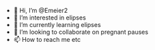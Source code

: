 - 👋 Hi, I’m @Emeier2
- 👀 I’m interested in elipses  
- 🌱 I’m currently learning elipses
- 💞️ I’m looking to collaborate on pregnant pauses
- 📫 How to reach me etc

<!---
Emeier2/Emeier2 is a ✨ special ✨ repository because its `README.md` (this file) appears on your GitHub profile.
You can click the Preview link to take a look at your changes.
--->
